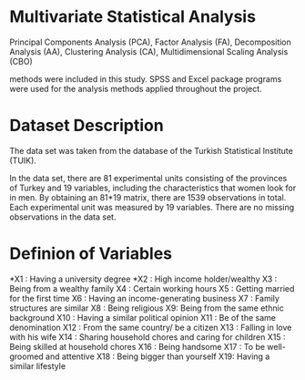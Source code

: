 # Multivariate Statistical Analysis




Principal Components Analysis (PCA), 
Factor Analysis (FA), 
Decomposition Analysis (AA), 
Clustering Analysis (CA), 
Multidimensional Scaling Analysis (CBO) 

methods were included in this study. SPSS and Excel package programs were used for the analysis methods applied throughout the project.



# Dataset Description

The data set was taken from the database of the Turkish Statistical Institute (TUIK).


In the data set, there are 81 experimental units consisting of the provinces of Turkey and 19 variables, 
including the characteristics that women look for in men. By obtaining an 81*19 matrix, there are 1539 observations in total.
Each experimental unit was measured by 19 variables. There are no missing observations in the data set.


 # Definion of Variables
 
*X1 : Having a university degree
*X2 : High income holder/wealthy
X3 : Being from a wealthy family
X4 : Certain working hours
X5 : Getting married for the first time
X6 : Having an income-generating business
X7 : Family structures are similar
X8 : Being religious
X9: Being from the same ethnic background
X10 : Having a similar political opinion
X11 : Be of the same denomination
X12 : From the same country/ be a citizen
X13 : Falling in love with his wife
X14 : Sharing household chores and caring for children
X15 : Being skilled at household chores
X16 : Being handsome
X17 : To be well-groomed and attentive
X18 : Being bigger than yourself
X19: Having a similar lifestyle
